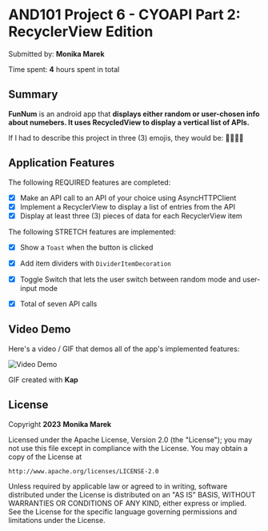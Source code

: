 # AND101 Project 6 - CYOAPI Part 2: RecyclerView Edition

Submitted by: **Monika Marek**

Time spent: **4** hours spent in total

## Summary

**FunNum** is an android app that **displays either random or user-chosen info about numebers. It uses RecycledView to display a vertical list of APIs.**

If I had to describe this project in three (3) emojis, they would be: 🦚📲🤙🏻

## Application Features

<!-- (This is a comment) Please be sure to change the [ ] to [x] for any features you completed.  If a feature is not checked [x], you might miss the points for that item! -->

The following REQUIRED features are completed:

- [x] Make an API call to an API of your choice using AsyncHTTPClient
- [x] Implement a RecyclerView to display a list of entries from the API
- [x] Display at least three (3) pieces of data for each RecyclerView item

The following STRETCH features are implemented:

- [x] Show a `Toast`  when the button is clicked
- [x] Add item dividers with `DividerItemDecoration`


- [x] Toggle Switch that lets the user switch between random mode and user-input mode
- [x] Total of seven API calls

## Video Demo

Here's a video / GIF that demos all of the app's implemented features:

<img src='https://i.imgur.com/ziXIYdr.gif' title='Video Demo' width='' alt='Video Demo' />

GIF created with **Kap**


## License

Copyright **2023** **Monika Marek**

Licensed under the Apache License, Version 2.0 (the "License");
you may not use this file except in compliance with the License.
You may obtain a copy of the License at

    http://www.apache.org/licenses/LICENSE-2.0

Unless required by applicable law or agreed to in writing, software
distributed under the License is distributed on an "AS IS" BASIS,
WITHOUT WARRANTIES OR CONDITIONS OF ANY KIND, either express or implied.
See the License for the specific language governing permissions and
limitations under the License.
